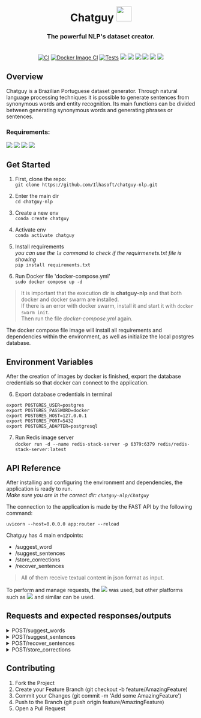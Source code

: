 <div align="center">

# Chatguy <img src="https://user-images.githubusercontent.com/72058182/198705259-1aa1824b-f09b-4d4c-a697-65281856f0f5.png" width="auto" height="40px">
### The powerful NLP's dataset creator.  <br><br>

[![CI](https://github.com/Ilhasoft/chatguy-nlp/actions/workflows/ci-tests.yml/badge.svg)](https://github.com/Ilhasoft/chatguy-nlp/actions/workflows/ci-tests.yml)
[![Docker Image CI](https://github.com/Ilhasoft/chatguy-nlp/actions/workflows/docker-image.yml/badge.svg)](https://github.com/Ilhasoft/chatguy-nlp/actions/workflows/docker-image.yml)
[![Tests](https://github.com/Ilhasoft/chatguy-nlp/actions/workflows/Tests.yml/badge.svg)]()
[![](https://img.shields.io/github/last-commit/Ilhasoft/chatguy-nlp)]()
[![](https://img.shields.io/github/contributors/Ilhasoft/chatguy-nlp)]()
[![](https://img.shields.io/github/issues-pr/Ilhasoft/chatguy-nlp)]()
[![](https://img.shields.io/github/v/tag/Ilhasoft/chatguy-nlp)]()
[![](https://img.shields.io/github/v/release/Ilhasoft/chatguy-nlp)]()
[![](https://img.shields.io/github/languages/top/Ilhasoft/chatguy-nlp)]()

  
</div>

## Overview
Chatguy is a Brazilian Portuguese dataset generator. Through natural language processing techniques it is possible to generate sentences from synonymous words and entity recognition. Its main functions can be divided between generating synonymous words and generating phrases or sentences.

### Requirements: <br>

[![](https://img.shields.io/badge/python-3.8.13-9cf)]()
[![](https://img.shields.io/badge/git-2.34.1-9cf)]()
[![](https://img.shields.io/badge/conda-4.5.11-9cf)]()
[![](https://img.shields.io/badge/docker-23.0.0-9cf)]()

## Get Started

1. First, clone the repo: <br>
```git clone https://github.com/Ilhasoft/chatguy-nlp.git  ``` <br>

2. Enter the main dir <br>
```cd chatguy-nlp  ``` 

3. Create a new env <br>
```conda create chatguy  ``` 

3. Activate env <br>
```conda activate chatguy  ``` 

4. Install requirements <br>
*you can use the ```ls``` command to check if the requirmenets.txt file is showing* <br>
```pip install requirements.txt ```


4. Run Docker file 'docker-compose.yml' <br>
```sudo docker compose up -d ``` 

> It is important that the execution dir is **chatguy-nlp** and that both docker and docker swarm are installed. <br> If there is an error with docker swarm, install it and start it with ``` docker swarm init ```. <br> Then run the file *docker-compose.yml* again. <br>

The docker compose file image will install all requirements and dependencies within the environment, as well as initialize the local postgres database.

## Environment Variables
After the creation of images by docker is finished, export the database credentials so that docker can connect to the application. <br>


6. Export database credentials in terminal <br>
``` 
export POSTGRES_USER=postgres
export POSTGRES_PASSWORD=docker
export POSTGRES_HOST=127.0.0.1
export POSTGRES_PORT=5432
export POSTGRES_ADAPTER=postgresql
``` 

7. Run Redis image server <br>
``` docker run -d --name redis-stack-server -p 6379:6379 redis/redis-stack-server:latest ```


## API Reference  <br>
After installing and configuring the environment and dependencies, the application is ready to run. <br>
*Make sure you are in the correct dir: ```chatguy-nlp/Chatguy```* <br>

The connection to the application is made by the FAST API by the following command: <br>
```
uvicorn --host=0.0.0.0 app:router --reload
``` 

Chatguy has 4 main endpoints: <br>
- /suggest_word <br>
- /suggest_sentences <br>
- /store_corrections <br>
- /recover_sentences <br>

> All of them receive textual content in json format as input. <br>

To perform and manage requests, the [![](https://img.shields.io/badge/Insomnia-5849be?style=for-the-badge&logo=Insomnia&logoColor=white)]() was used, but other platforms such as [![]( https://img.shields.io/badge/Postman-FF6C37?style=for-the-badge&logo=Postman&logoColor=white )]() and similar can be used.

## Requests and expected responses/outputs <br>

<details> <summary> POST/suggest_words  </summary><br>
0.0.0.0:8000/suggest_words  | Description: Takes an input word and returns a list of synonymous words
<p>

![Suggest_words](https://user-images.githubusercontent.com/72058182/217551555-a29775c2-03a9-4cd2-bf82-41cc5f338667.png)

Request code:

``` 
{
	"texts": [
		{
			"word": "formiga",
			"generate": true,
			"entity": false,
			"local": true
		},
		{
			"word": "qual",
			"generate": true,
			"entity": false,
			"local": false
		},
		{
			"word": "café",
			"generate": false,
			"entity": true,
			"local": false
		},
		{
			"word": "árvore",
			"generate": false,
			"entity": false,
			"local": false
		},
		{
			"word": "pessoa",
			"generate": false,
			"entity": false,
			"local": true
		}
	]
}
```


</p>
</details>


<details> <summary> POST/suggest_sentences </summary><br>
0.0.0.0:8000/suggest_sentences | Description: Takes an input phrase and generates synonymous phrases based on tagged entities. It returns a str token.

<p>

![Suggest_sentences](https://user-images.githubusercontent.com/72058182/217324443-5b869415-fc76-40f2-9867-11db02ec511a.png)

Request code:

``` 
{
	"isquestion": true,
	"intent": "teste",
	"texts": [
		{
			"word": "existem",
			"generate": true,
			"entity": "existir",
			"suggestions": [
				"há",
				"existem"
			]
		},
		{
			"word": "muitas",
			"generate": true,
			"entity": false,
			"suggestions": [
				"diversas"
			]
		},
		{
			"word": "pessoas",
			"generate": true,
			"entity": "sujeito",
			"suggestions": [
				"homens",
				"mulheres",
				"crianças"
			]
		},
		{
			"word": "no",
			"generate": false,
			"entity": false,
			"suggestions": [
				"no"
			]
		},
		{
			"word": "mundo",
			"generate": true,
			"entity": false,
			"suggestions": [
				"planeta"
			]
		}
	]
}

```

</p>
</details>


<details> <summary> POST/recover_sentences </summary><br>
0.0.0.0:8000/recover_sentences | Description: Receives the token generated by the 'generate_sentences' route and returns the generated phrases.
<p>


![Recover_sentences](https://user-images.githubusercontent.com/72058182/217324656-e928bf71-308f-4dba-8a64-234a32ae087b.png)

Request code:

```
{"token":"generated_token"}
```

</p>
</details>



<details> <summary> POST/store_corrections </summary><br>
0.0.0.0:8000/store_corrections | Description: Performs a sentence correction in the database.
<p>

![Store_corrections](https://user-images.githubusercontent.com/72058182/217324933-9585f9a3-078f-49a2-b630-2b3658b529e8.png)

Request code:

```
{
	"texts": [
		[
			"olá tudo bem como você vai?1",
			"olá tudo bem como você vai?2",
			"olá tudo bem como você vai?3"
		],
		[
			"valeu demais, até!1",
			"valeu demais, até!2",
			"valeu demais, até!3"
		]
	]
}
```

</p>
</details>



## Contributing
1. Fork the Project
2. Create your Feature Branch (git checkout -b feature/AmazingFeature)
3. Commit your Changes (git commit -m 'Add some AmazingFeature')
4. Push to the Branch (git push origin feature/AmazingFeature)
5. Open a Pull Request


